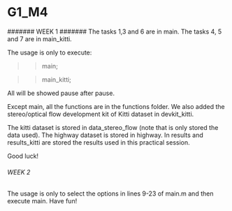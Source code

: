# G1_M4
####### WEEK 1 #######
The tasks 1,3 and 6 are in main.
The tasks 4, 5 and 7 are in main_kitti.

The usage is only to execute:

>> main;

>> main_kitti;

All will be showed pause after pause.

Except main, all the functions are in the functions folder. We also added the stereo/optical flow development kit of Kitti dataset in devkit_kitti.

The kitti dataset is stored in data_stereo_flow (note that is only stored the data used).
The highway dataset is stored in highway.
In results and results_kitti are stored the results used in this practical session.

Good luck!

###### WEEK 2 ######
The usage is only to select the options in lines 9-23 of main.m and then execute main. Have fun!

